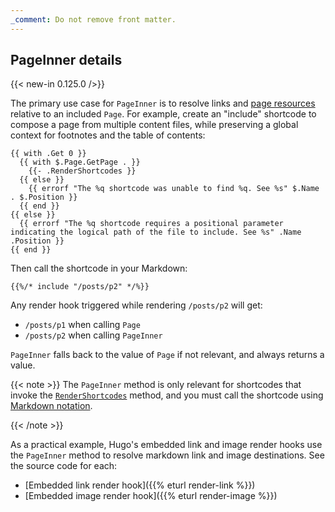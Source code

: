 ```yaml
---
_comment: Do not remove front matter.
---
```


## PageInner details

{{< new-in 0.125.0 />}}

The primary use case for `PageInner` is to resolve links and [page resources](g) relative to an included `Page`. For example, create an "include" shortcode to compose a page from multiple content files, while preserving a global context for footnotes and the table of contents:

```go-html-template {file="layouts/shortcodes/include.html" copy=true}
{{ with .Get 0 }}
  {{ with $.Page.GetPage . }}
    {{- .RenderShortcodes }}
  {{ else }}
    {{ errorf "The %q shortcode was unable to find %q. See %s" $.Name . $.Position }}
  {{ end }}
{{ else }}
  {{ errorf "The %q shortcode requires a positional parameter indicating the logical path of the file to include. See %s" .Name .Position }}
{{ end }}
```

Then call the shortcode in your Markdown:

```text {file="content/posts/p1.md"}
{{%/* include "/posts/p2" */%}}
```

Any render hook triggered while rendering `/posts/p2` will get:

- `/posts/p1` when calling `Page`
- `/posts/p2` when calling `PageInner`

`PageInner` falls back to the value of `Page` if not relevant, and always returns a value.

{{< note >}}
The `PageInner` method is only relevant for shortcodes that invoke the [`RenderShortcodes`] method, and you must call the shortcode using [Markdown notation].

[Markdown notation]: /content-management/shortcodes/#notation
[`RenderShortcodes`]: /methods/page/rendershortcodes/
{{< /note >}}

As a practical example, Hugo's embedded link and image render hooks use the `PageInner` method to resolve markdown link and image destinations. See the source code for each:

- [Embedded link render hook]({{% eturl render-link %}})
- [Embedded image render hook]({{% eturl render-image %}})

[`RenderShortcodes`]: /methods/page/rendershortcodes/
